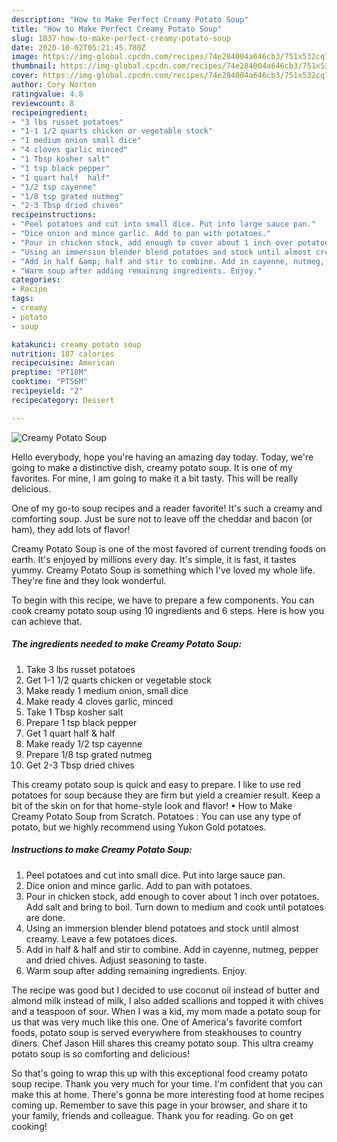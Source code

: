 ```yaml
---
description: "How to Make Perfect Creamy Potato Soup"
title: "How to Make Perfect Creamy Potato Soup"
slug: 1837-how-to-make-perfect-creamy-potato-soup
date: 2020-10-02T05:21:45.780Z
image: https://img-global.cpcdn.com/recipes/74e284004a646cb3/751x532cq70/creamy-potato-soup-recipe-main-photo.jpg
thumbnail: https://img-global.cpcdn.com/recipes/74e284004a646cb3/751x532cq70/creamy-potato-soup-recipe-main-photo.jpg
cover: https://img-global.cpcdn.com/recipes/74e284004a646cb3/751x532cq70/creamy-potato-soup-recipe-main-photo.jpg
author: Cory Norton
ratingvalue: 4.8
reviewcount: 8
recipeingredient:
- "3 lbs russet potatoes"
- "1-1 1/2 quarts chicken or vegetable stock"
- "1 medium onion small dice"
- "4 cloves garlic minced"
- "1 Tbsp kosher salt"
- "1 tsp black pepper"
- "1 quart half  half"
- "1/2 tsp cayenne"
- "1/8 tsp grated nutmeg"
- "2-3 Tbsp dried chives"
recipeinstructions:
- "Peel potatoes and cut into small dice. Put into large sauce pan."
- "Dice onion and mince garlic. Add to pan with potatoes."
- "Pour in chicken stock, add enough to cover about 1 inch over potatoes. Add salt and bring to boil. Turn down to medium and cook until potatoes are done."
- "Using an immersion blender blend potatoes and stock until almost creamy. Leave a few potatoes dices."
- "Add in half &amp; half and stir to combine. Add in cayenne, nutmeg, pepper and dried chives. Adjust seasoning to taste."
- "Warm soup after adding remaining ingredients. Enjoy."
categories:
- Recipe
tags:
- creamy
- potato
- soup

katakunci: creamy potato soup 
nutrition: 187 calories
recipecuisine: American
preptime: "PT18M"
cooktime: "PT56M"
recipeyield: "2"
recipecategory: Dessert

---
```



![Creamy Potato Soup](https://img-global.cpcdn.com/recipes/74e284004a646cb3/751x532cq70/creamy-potato-soup-recipe-main-photo.jpg)

Hello everybody, hope you're having an amazing day today. Today, we're going to make a distinctive dish, creamy potato soup. It is one of my favorites. For mine, I am going to make it a bit tasty. This will be really delicious.

One of my go-to soup recipes and a reader favorite! It&#39;s such a creamy and comforting soup. Just be sure not to leave off the cheddar and bacon (or ham), they add lots of flavor!

Creamy Potato Soup is one of the most favored of current trending foods on earth. It's enjoyed by millions every day. It's simple, it is fast, it tastes yummy. Creamy Potato Soup is something which I've loved my whole life. They're fine and they look wonderful.


To begin with this recipe, we have to prepare a few components. You can cook creamy potato soup using 10 ingredients and 6 steps. Here is how you can achieve that.

<!--inarticleads1-->

##### The ingredients needed to make Creamy Potato Soup:

1. Take 3 lbs russet potatoes
1. Get 1-1 1/2 quarts chicken or vegetable stock
1. Make ready 1 medium onion, small dice
1. Make ready 4 cloves garlic, minced
1. Take 1 Tbsp kosher salt
1. Prepare 1 tsp black pepper
1. Get 1 quart half &amp; half
1. Make ready 1/2 tsp cayenne
1. Prepare 1/8 tsp grated nutmeg
1. Get 2-3 Tbsp dried chives


This creamy potato soup is quick and easy to prepare. I like to use red potatoes for soup because they are firm but yield a creamier result. Keep a bit of the skin on for that home-style look and flavor! • How to Make Creamy Potato Soup from Scratch. Potatoes : You can use any type of potato, but we highly recommend using Yukon Gold potatoes. 

<!--inarticleads2-->

##### Instructions to make Creamy Potato Soup:

1. Peel potatoes and cut into small dice. Put into large sauce pan.
1. Dice onion and mince garlic. Add to pan with potatoes.
1. Pour in chicken stock, add enough to cover about 1 inch over potatoes. Add salt and bring to boil. Turn down to medium and cook until potatoes are done.
1. Using an immersion blender blend potatoes and stock until almost creamy. Leave a few potatoes dices.
1. Add in half &amp; half and stir to combine. Add in cayenne, nutmeg, pepper and dried chives. Adjust seasoning to taste.
1. Warm soup after adding remaining ingredients. Enjoy.


The recipe was good but I decided to use coconut oil instead of butter and almond milk instead of milk, I also added scallions and topped it with chives and a teaspoon of sour. When I was a kid, my mom made a potato soup for us that was very much like this one. One of America&#39;s favorite comfort foods, potato soup is served everywhere from steakhouses to country diners. Chef Jason Hill shares this creamy potato soup. This ultra creamy potato soup is so comforting and delicious! 

So that's going to wrap this up with this exceptional food creamy potato soup recipe. Thank you very much for your time. I'm confident that you can make this at home. There's gonna be more interesting food at home recipes coming up. Remember to save this page in your browser, and share it to your family, friends and colleague. Thank you for reading. Go on get cooking!
